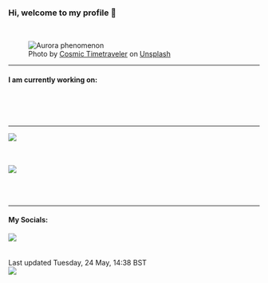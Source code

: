 <h3>Hi, welcome to my profile 👋</h3>

<br />
<figure>
  <img
    src="https://images.unsplash.com/photo-1548625361-58a9b86aa83b?crop=entropy&cs=tinysrgb&fit=max&fm=jpg&ixid=MnwyNzQ3MDB8MHwxfHJhbmRvbXx8fHx8fHx8fDE2NTMzOTU0OTQ&ixlib=rb-1.2.1&q=80&w=1080&auto=format"
    alt="Aurora phenomenon" 
  />
  <figcaption>Photo by <a
    href="https://unsplash.com/@cosmictimetraveler?utm_source=Profile%20readme&utm_medium=referral">Cosmic Timetraveler</a> on <a
    href="https://unsplash.com/?utm_source=Profile%20readme&utm_medium=referral">Unsplash</a></figcaption>
</figure>


<hr />
<h4>I am currently working on:</h4>
<a href=""></a>

<br /><br /><br />

<hr />
<img
  src="https://github-readme-stats.vercel.app/api?username=shanelucy&show_icons=true&theme=calm"
/>
<br /><br /><br />

<img 
  src="https://github-readme-stats.vercel.app/api/top-langs/?username=shanelucy&theme=calm"
/>
<br /><br /><br /><br />
<hr />
<h4>My Socials:</h4>
<a href="https://uk.linkedin.com/in/shane-lucy-4735b616a">
  <img
    src="https://img.shields.io/badge/linkedin%20-%230077B5.svg?&style=for-the-badge&logo=linkedin&logoColor=white"
  />
</a>
<br /><br /><br />
Last updated Tuesday, 24 May, 14:38 BST
<br />
<img
  src="https://github.com/ShaneLucy/ShaneLucy/workflows/README%20build/badge.svg"
/>
